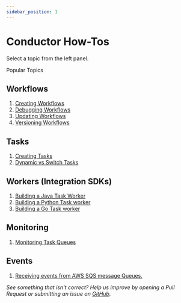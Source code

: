 ```yaml
---
sidebar_position: 1
---
```


# Conductor How-Tos

Select a topic from the left panel.

Popular Topics

## Workflows 
1. [Creating Workflows](./how-tos/Workflows/create-workflow)
1. [Debugging Workflows](./how-tos/Workflows/debugging-workflows)
1. [Updating Workflows](./how-tos/Workflows/updating-workflows)
1. [Versioning Workflows](./how-tos/Workflows/versioning-workflows)


## Tasks
1. [Creating Tasks](./how-tos/Tasks/creating-tasks)
1. [Dynamic vs Switch Tasks](./how-tos/Tasks/dynamic-vs-switch-tasks)

## Workers (Integration SDKs)

1. [Building a Java Task Worker](./how-tos/Workers/build-a-java-task-worker)
1. [Building a Python Task worker](./how-tos/Workers/build-a-python-task-worker)
1. [Building a Go Task worker](./how-tos/Workers/build-a-golang-task-worker)

## Monitoring

1. [Monitoring Task Queues](./how-tos/Tasks/monitoring-task-queues.md)

## Events

1. [Receiving events from AWS SQS message Queues.](content/docs/how-tos/Events/sqs_events)



*See something that isn't correct? Help us improve by opening a Pull Request or submitting an issue on [GitHub](https://github.com/orkes-io/docs).*


